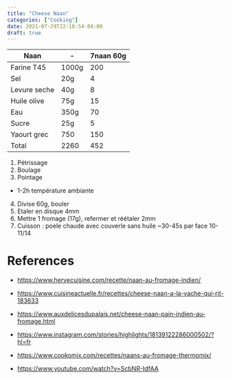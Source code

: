 ```yaml
---
title: "Cheese Naan"
categories: ["Cooking"]
date: 2021-07-29T22:18:54-04:00
draft: true
---
```


<!-- gantt
  title Cheese naan
  dateFormat  HH:mm
  axisFormat %H:%M
  Peser : milestone, m1, 00:00,2min
  Frasage : 3min
  Pétrissage : 5min
  Bouler : 2min
  section Direct
  Pointage : 2h
  Division : 5min
  Laminer 4mm : 5min
  Fromage, laminer 2mm: 5min
  Cuisson: 1min
  section Long
  Pointage : 00:12, 8h
  Division : 5min
  Laminer 4mm : 5min
  Fromage, laminer 2mm: 5min
  Cuisson: 1min -->

|Naan|-|7naan 60g|
|-|-|-|
|Farine T45|1000g|200|
|Sel|20g|4|
|Levure seche|40g|8|
|Huile olive|75g|15|
|Eau|350g|70|
|Sucre|25g|5|
|Yaourt grec|750|150|
|Total|2260|452|

1. Pétrissage
2. Boulage
3. Pointage
  - 1-2h température ambiante
4. Divise 60g, bouler
5. Etaler en disque 4mm
6. Mettre 1 fromage (17g), refermer et réétaler 2mm
7. Cuisson : poele chaude avec couverle sans huile ~30-45s par face 10-11/14



# References
- https://www.hervecuisine.com/recette/naan-au-fromage-indien/
- https://www.cuisineactuelle.fr/recettes/cheese-naan-a-la-vache-qui-rit-183633
- https://www.auxdelicesdupalais.net/cheese-naan-pain-indien-au-fromage.html

- https://www.instagram.com/stories/highlights/18139122286000502/?hl=fr
- https://www.cookomix.com/recettes/naans-au-fromage-thermomix/

- https://www.youtube.com/watch?v=ScbNR-IdfAA